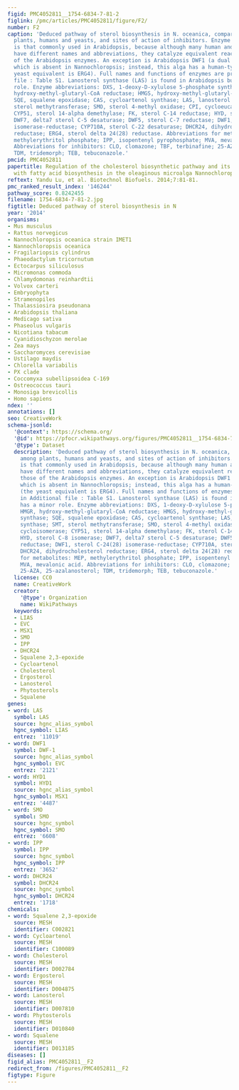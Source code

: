 ```yaml
---
figid: PMC4052811__1754-6834-7-81-2
figlink: /pmc/articles/PMC4052811/figure/F2/
number: F2
caption: 'Deduced pathway of sterol biosynthesis in N. oceanica, comparison among
  plants, humans and yeasts, and sites of action of inhibitors. Enzyme nomenclature
  is that commonly used in Arabidopsis, because although many human and yeast enzymes
  have different names and abbreviations, they catalyze equivalent reactions to those
  of the Arabidopsis enzymes. An exception is Arabidopsis DWF1 (a dual isomerase-reductase),
  which is absent in Nannochloropsis; instead, this alga has a human-type DHCR24 (the
  yeast equivalent is ERG4). Full names and functions of enzymes are provided in Additional
  file : Table S1. Lanosterol synthase (LAS) is found in Arabidopsis but has a minor
  role. Enzyme abbreviations: DXS, 1-deoxy-D-xylulose 5-phosphate synthase; HMGR,
  hydroxy-methyl-glutaryl-CoA reductase; HMGS, hydroxy-methyl-glutaryl-CoA synthase;
  SQE, squalene epoxidase; CAS, cycloartenol synthase; LAS, lanosterol synthase; SMT,
  sterol methytransferase; SMO, sterol 4-methyl oxidase; CPI, cycloeucalenol cycloisomerase;
  CYP51, sterol 14-alpha demethylase; FK, sterol C-14 reductase; HYD, sterol C-8 isomerase;
  DWF7, delta7 sterol C-5 desaturase; DWF5, sterol C-7 reductase; DWF1, sterol C-24(28)
  isomerase-reductase; CYP710A, sterol C-22 desaturase; DHCR24, dihydrocholesterol
  reductase; ERG4, sterol delta 24(28) reductase. Abbreviations for metabolites: MEP,
  methylerythritol phosphate; IPP, isopentenyl pyrophosphate; MVA, mevalonic acid.
  Abbreviations for inhibitors: CLO, clomazone; TBF, terbinafine; 25-AZA, 25-azalanosterol;
  TDM, tridemorph; TEB, tebuconazole.'
pmcid: PMC4052811
papertitle: Regulation of the cholesterol biosynthetic pathway and its integration
  with fatty acid biosynthesis in the oleaginous microalga Nannochloropsis oceanica.
reftext: Yandu Lu, et al. Biotechnol Biofuels. 2014;7:81-81.
pmc_ranked_result_index: '146244'
pathway_score: 0.8242455
filename: 1754-6834-7-81-2.jpg
figtitle: Deduced pathway of sterol biosynthesis in N
year: '2014'
organisms:
- Mus musculus
- Rattus norvegicus
- Nannochloropsis oceanica strain IMET1
- Nannochloropsis oceanica
- Fragilariopsis cylindrus
- Phaeodactylum tricornutum
- Ectocarpus siliculosus
- Micromonas commoda
- Chlamydomonas reinhardtii
- Volvox carteri
- Embryophyta
- Stramenopiles
- Thalassiosira pseudonana
- Arabidopsis thaliana
- Medicago sativa
- Phaseolus vulgaris
- Nicotiana tabacum
- Cyanidioschyzon merolae
- Zea mays
- Saccharomyces cerevisiae
- Ustilago maydis
- Chlorella variabilis
- PX clade
- Coccomyxa subellipsoidea C-169
- Ostreococcus tauri
- Monosiga brevicollis
- Homo sapiens
ndex: ''
annotations: []
seo: CreativeWork
schema-jsonld:
  '@context': https://schema.org/
  '@id': https://pfocr.wikipathways.org/figures/PMC4052811__1754-6834-7-81-2.html
  '@type': Dataset
  description: 'Deduced pathway of sterol biosynthesis in N. oceanica, comparison
    among plants, humans and yeasts, and sites of action of inhibitors. Enzyme nomenclature
    is that commonly used in Arabidopsis, because although many human and yeast enzymes
    have different names and abbreviations, they catalyze equivalent reactions to
    those of the Arabidopsis enzymes. An exception is Arabidopsis DWF1 (a dual isomerase-reductase),
    which is absent in Nannochloropsis; instead, this alga has a human-type DHCR24
    (the yeast equivalent is ERG4). Full names and functions of enzymes are provided
    in Additional file : Table S1. Lanosterol synthase (LAS) is found in Arabidopsis but
    has a minor role. Enzyme abbreviations: DXS, 1-deoxy-D-xylulose 5-phosphate synthase;
    HMGR, hydroxy-methyl-glutaryl-CoA reductase; HMGS, hydroxy-methyl-glutaryl-CoA
    synthase; SQE, squalene epoxidase; CAS, cycloartenol synthase; LAS, lanosterol
    synthase; SMT, sterol methytransferase; SMO, sterol 4-methyl oxidase; CPI, cycloeucalenol
    cycloisomerase; CYP51, sterol 14-alpha demethylase; FK, sterol C-14 reductase;
    HYD, sterol C-8 isomerase; DWF7, delta7 sterol C-5 desaturase; DWF5, sterol C-7
    reductase; DWF1, sterol C-24(28) isomerase-reductase; CYP710A, sterol C-22 desaturase;
    DHCR24, dihydrocholesterol reductase; ERG4, sterol delta 24(28) reductase. Abbreviations
    for metabolites: MEP, methylerythritol phosphate; IPP, isopentenyl pyrophosphate;
    MVA, mevalonic acid. Abbreviations for inhibitors: CLO, clomazone; TBF, terbinafine;
    25-AZA, 25-azalanosterol; TDM, tridemorph; TEB, tebuconazole.'
  license: CC0
  name: CreativeWork
  creator:
    '@type': Organization
    name: WikiPathways
  keywords:
  - LIAS
  - EVC
  - MSX1
  - SMO
  - IPP
  - DHCR24
  - Squalene 2,3-epoxide
  - Cycloartenol
  - Cholesterol
  - Ergosterol
  - Lanosterol
  - Phytosterols
  - Squalene
genes:
- word: LAS
  symbol: LAS
  source: hgnc_alias_symbol
  hgnc_symbol: LIAS
  entrez: '11019'
- word: DWF1
  symbol: DWF-1
  source: hgnc_alias_symbol
  hgnc_symbol: EVC
  entrez: '2121'
- word: HYD1
  symbol: HYD1
  source: hgnc_alias_symbol
  hgnc_symbol: MSX1
  entrez: '4487'
- word: SMO
  symbol: SMO
  source: hgnc_symbol
  hgnc_symbol: SMO
  entrez: '6608'
- word: IPP
  symbol: IPP
  source: hgnc_symbol
  hgnc_symbol: IPP
  entrez: '3652'
- word: DHCR24
  symbol: DHCR24
  source: hgnc_symbol
  hgnc_symbol: DHCR24
  entrez: '1718'
chemicals:
- word: Squalene 2,3-epoxide
  source: MESH
  identifier: C002821
- word: Cycloartenol
  source: MESH
  identifier: C100089
- word: Cholesterol
  source: MESH
  identifier: D002784
- word: Ergosterol
  source: MESH
  identifier: D004875
- word: Lanosterol
  source: MESH
  identifier: D007810
- word: Phytosterols
  source: MESH
  identifier: D010840
- word: Squalene
  source: MESH
  identifier: D013185
diseases: []
figid_alias: PMC4052811__F2
redirect_from: /figures/PMC4052811__F2
figtype: Figure
---
```

